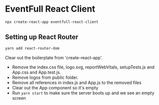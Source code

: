 # EventFull React Client

```bash
npx create-react-app eventfull-react-client
```

## Setting up React Router

```bash
yarn add react-router-dom
```

Clear out the boilerplate from 'create-react-app'. 
- Remove the index.css file, logo.svg, reportWebVitals, setupTests.js and App.css and App.test.js.
- Remove logos from public folder.
- Remove all references in index.js and App.js to the removed files
- Clear out the App component so it's empty
- Run `yarn start` to make sure the server boots up and we see an empty screen